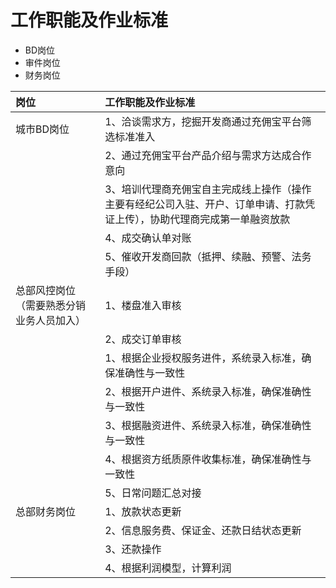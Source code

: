 # 工作职能及作业标准

* BD岗位
* 审件岗位
* 财务岗位

| 岗位 | 工作职能及作业标准 |
| :--- | :--- |
| 城市BD岗位 | 1、洽谈需求方，挖掘开发商通过充佣宝平台筛选标准准入 |
|  | 2、通过充佣宝平台产品介绍与需求方达成合作意向 |
|  | 3、培训代理商充佣宝自主完成线上操作（操作主要有经纪公司入驻、开户、订单申请、打款凭证上传），协助代理商完成第一单融资放款 |
|  | 4、成交确认单对账 |
|  | 5、催收开发商回款（抵押、续融、预警、法务手段） |
| 总部风控岗位（需要熟悉分销业务人员加入） | 1、楼盘准入审核 |
|  | 2、成交订单审核 |
|  | 1、根据企业授权服务进件，系统录入标准，确保准确性与一致性 |
|  | 2、根据开户进件、系统录入标准，确保准确性与一致性 |
|  | 3、根据融资进件、系统录入标准，确保准确性与一致性 |
|  | 4、根据资方纸质原件收集标准，确保准确性与一致性 |
|  | 5、日常问题汇总对接 |
| 总部财务岗位 | 1、放款状态更新 |
|  | 2、信息服务费、保证金、还款日结状态更新 |
|  | 3、还款操作 |
|  | 4、根据利润模型，计算利润 |



